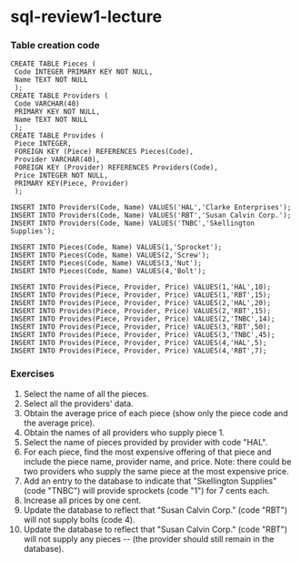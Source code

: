 # sql-review1-lecture

### Table creation code
```
CREATE TABLE Pieces (
 Code INTEGER PRIMARY KEY NOT NULL,
 Name TEXT NOT NULL
 );
CREATE TABLE Providers (
 Code VARCHAR(40) 
 PRIMARY KEY NOT NULL,  
 Name TEXT NOT NULL 
 );
CREATE TABLE Provides (
 Piece INTEGER, 
 FOREIGN KEY (Piece) REFERENCES Pieces(Code),
 Provider VARCHAR(40), 
 FOREIGN KEY (Provider) REFERENCES Providers(Code),  
 Price INTEGER NOT NULL,
 PRIMARY KEY(Piece, Provider) 
 );
 
INSERT INTO Providers(Code, Name) VALUES('HAL','Clarke Enterprises');
INSERT INTO Providers(Code, Name) VALUES('RBT','Susan Calvin Corp.');
INSERT INTO Providers(Code, Name) VALUES('TNBC','Skellington Supplies');

INSERT INTO Pieces(Code, Name) VALUES(1,'Sprocket');
INSERT INTO Pieces(Code, Name) VALUES(2,'Screw');
INSERT INTO Pieces(Code, Name) VALUES(3,'Nut');
INSERT INTO Pieces(Code, Name) VALUES(4,'Bolt');

INSERT INTO Provides(Piece, Provider, Price) VALUES(1,'HAL',10);
INSERT INTO Provides(Piece, Provider, Price) VALUES(1,'RBT',15);
INSERT INTO Provides(Piece, Provider, Price) VALUES(2,'HAL',20);
INSERT INTO Provides(Piece, Provider, Price) VALUES(2,'RBT',15);
INSERT INTO Provides(Piece, Provider, Price) VALUES(2,'TNBC',14);
INSERT INTO Provides(Piece, Provider, Price) VALUES(3,'RBT',50);
INSERT INTO Provides(Piece, Provider, Price) VALUES(3,'TNBC',45);
INSERT INTO Provides(Piece, Provider, Price) VALUES(4,'HAL',5);
INSERT INTO Provides(Piece, Provider, Price) VALUES(4,'RBT',7);
```

### Exercises

1) Select the name of all the pieces.
2) Select all the providers' data. 
3) Obtain the average price of each piece (show only the piece code and the average price).
4) Obtain the names of all providers who supply piece 1.
5) Select the name of pieces provided by provider with code "HAL".
6) For each piece, find the most expensive offering of that piece and include the piece name, provider name, and price. Note: there could be two providers who supply the same piece at the most expensive price.
7) Add an entry to the database to indicate that "Skellington Supplies" (code "TNBC") will provide sprockets (code "1") for 7 cents each.
8) Increase all prices by one cent.
9) Update the database to reflect that "Susan Calvin Corp." (code "RBT") will not supply bolts (code 4).
10) Update the database to reflect that "Susan Calvin Corp." (code "RBT") will not supply any pieces 
    -- (the provider should still remain in the database).
